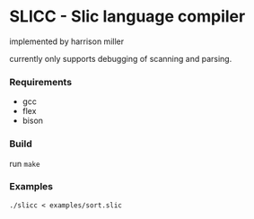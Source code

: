 # SLICC - Slic language compiler

implemented by harrison miller

currently only supports debugging of scanning and parsing.

### Requirements

* gcc
* flex
* bison

### Build

run `make`

### Examples
`./slicc < examples/sort.slic`
